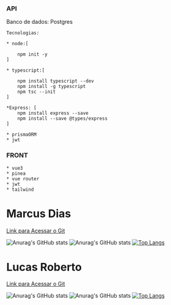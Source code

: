 ### API

Banco de dados: Postgres

`Tecnologias:`

    * node:[

        npm init -y
    ]

    * typescript:[

        npm install typescript --dev
        npm install -g typescript
        npm tsc --init
    ]

    *Express: [
        npm install express --save
        npm install --save @types/express
    ]

    * prismaORM
    * jwt

### FRONT

    * vue3
    * pinea
    * vue router
    * jwt
    * tailwind
# Marcus Dias 

[Link para Acessar o Git](https://github.com/MarcusDias-r)

![Anurag's GitHub stats](https://github-readme-stats.vercel.app/api?username=MarcusDias-r&show_icons=true&theme=radical)
![Anurag's GitHub stats](https://github-readme-stats.vercel.app/api?username=MarcusDias-r&count_private=true)
[![Top Langs](https://github-readme-stats.vercel.app/api/top-langs/?username=MarcusDias-r&layout=compact)](https://github.com/anuraghazra/github-readme-stats)

# Lucas Roberto

[Link para Acessar o Git](https://github.com/lucasdefreitasroberto)

![Anurag's GitHub stats](https://github-readme-stats.vercel.app/api?username=lucasdefreitasroberto&show_icons=true&theme=radical)
![Anurag's GitHub stats](https://github-readme-stats.vercel.app/api?username=lucasdefreitasroberto&count_private=true)
[![Top Langs](https://github-readme-stats.vercel.app/api/top-langs/?username=lucasdefreitasroberto&layout=compact)](https://github.com/anuraghazra/github-readme-stats)
